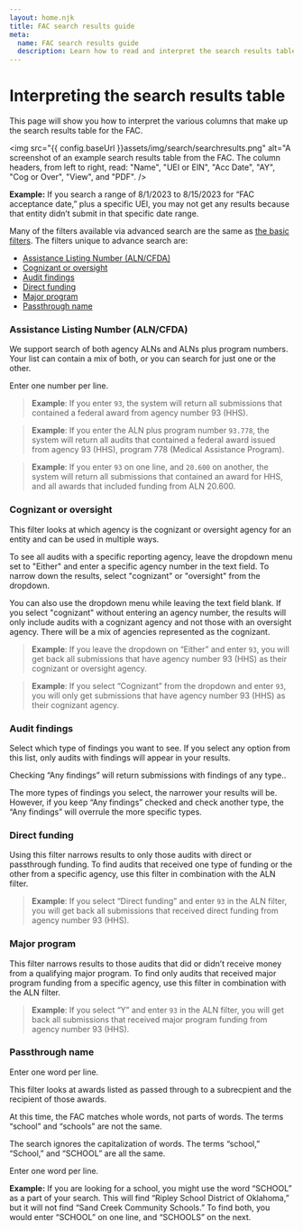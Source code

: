 ```yaml
---
layout: home.njk
title: FAC search results guide
meta:
  name: FAC search results guide
  description: Learn how to read and interpret the search results tables from the FAC.
---
```


# Interpreting the search results table

This page will show you how to interpret the various columns that make up the search results table for the FAC.

<img src="{{ config.baseUrl }}assets/img/search/searchresults.png" alt="A screenshot of an example search results table from the FAC. The column headers, from left to right, read: "Name", "UEI or EIN", "Acc Date", "AY", "Cog or Over", "View", and "PDF".  />

**Example:** If you search a range of 8/1/2023 to 8/15/2023 for “FAC acceptance date,”  plus a specific UEI, you may not get any results because that entity didn’t submit in that specific date range.

Many of the filters available via advanced search are the same as [the basic filters]({{config.baseUrl}}search-resources/filters). The filters unique to advance search are:

- [Assistance Listing Number (ALN/CFDA)](#assistance-listing-number-alncfda)
- [Cognizant or oversight](#cognizant-or-oversight)
- [Audit findings](#audit-findings)
- [Direct funding](#direct-funding)
- [Major program](#major-program)
- [Passthrough name](#passthrough-name)

### <a name=assistance-listing-number-alncfda></a>Assistance Listing Number (ALN/CFDA)

We support search of both agency ALNs and ALNs plus program numbers. Your list can contain a mix of both, or you can search for just one or the other.

Enter one number per line.

> **Example**: If you enter `93`, the system will return all submissions that contained a federal award from agency number 93 (HHS).

> **Example**: If you enter the ALN plus program number `93.778`, the system will return all audits that contained a federal award issued from agency 93 (HHS), program 778 (Medical Assistance Program).

> **Example**: If you enter `93` on one line, and `20.600` on another, the system will return all submissions that contained an award for HHS, and all awards that included funding from ALN 20.600. 

### <a name=cognizant-or-oversight></a>Cognizant or oversight

This filter looks at which agency is the cognizant or oversight agency for an entity and can be used in multiple ways.

To see all audits with a specific reporting agency, leave the dropdown menu set to "Either" and enter a specific agency number in the text field. To narrow down the results, select "cognizant" or "oversight" from the dropdown.

You can also use the dropdown menu while leaving the text field blank. If you select "cognizant" without entering an agency number, the results will only include audits with a cognizant agency and not those with an oversight agency. There will be a mix of agencies represented as the cognizant.

> **Example**: If you leave the dropdown on “Either” and enter `93`, you will get back all submissions that have agency number 93 (HHS) as their cognizant or oversight agency.

> **Example**: If you select “Cognizant” from the dropdown and enter `93`, you will only get submissions that have agency number 93 (HHS) as their cognizant agency.

### <a name=audit-findings></a>Audit findings
Select which type of findings you want to see. If you select any option from this list, only audits with findings will appear in your results.

Checking “Any findings” will return submissions with findings of any type.. 

The more types of findings you select, the narrower your results will be. However, if you keep “Any findings” checked and check another type, the “Any findings” will overrule the more specific types.

### <a name=direct-funding></a>Direct funding
Using this filter narrows results to only those audits with direct or passthrough funding. To find audits that received one type of funding or the other from a specific agency, use this filter in combination with the ALN filter.

> **Example**: If you select “Direct funding” and enter `93` in the ALN filter, you will get back all submissions that received direct funding from agency number 93 (HHS).

### <a name=major-program></a>Major program
This filter narrows results to those audits that did or didn’t receive money from a qualifying major program. To find only audits that received major program funding from a specific agency, use this filter in combination with the ALN filter.

> **Example**: If you select “Y” and enter `93` in the ALN filter, you will get back all submissions that received major program funding from agency number 93 (HHS).

### <a name=passthrough-name></a>Passthrough name
Enter one word per line.

This filter looks at awards listed as passed through to a subrecpient and the recipient of those awards.

At this time, the FAC matches whole words, not parts of words. The terms “school” and “schools” are not the same.

The search ignores the capitalization of words. The terms “school,” “School,” and “SCHOOL” are all the same.

Enter one word per line.

**Example:** If  you are looking for a school, you might use the word “SCHOOL” as a part of your search. This will find “Ripley School District of Oklahoma,” but it will not find “Sand Creek Community Schools.” To find both, you would enter “SCHOOL” on one line, and “SCHOOLS” on the next.